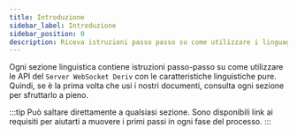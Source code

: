 ```yaml
---
title: Introduzione
sidebar_label: Introduzione
sidebar_position: 0
description: Riceva istruzioni passo passo su come utilizzare i linguaggi puri sull'API WebSocket di Deriv. Inizi a costruire la sua app di trading con questo esempio di API.
---
```


Ogni sezione linguistica contiene istruzioni passo-passo su come utilizzare le API del `Server WebSocket Deriv` con le caratteristiche linguistiche pure. Quindi, se è la prima volta che usi i nostri documenti, consulta ogni sezione per sfruttarlo a pieno.

:::tip
Può saltare direttamente a qualsiasi sezione. Sono disponibili link ai requisiti per aiutarti a muovere i primi passi in ogni fase del processo.
:::
